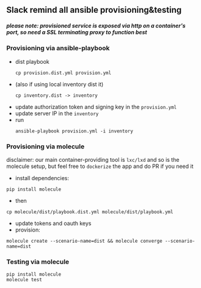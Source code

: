 ## Slack remind all ansible provisioning&testing

##### please note: provisioned service is exposed via http on a container's port, so need a SSL terminating proxy to function best

### Provisioning via ansible-playbook

* dist playbook
  ```
  cp provision.dist.yml provision.yml
  ```
* (also if using local inventory dist it) 
  ```
  cp inventory.dist -> inventory
  ```
* update authorization token and signing key in the `provision.yml`
* update server IP in the `inventory`
* run
    ```
    ansible-playbook provision.yml -i inventory
    ```
    
### Provisioning via molecule

disclaimer: our main container-providing tool is `lxc/lxd` and so is the molecule setup,
but feel free to `dockerize` the app and do PR if you need it

* install dependencies:
```
pip install molecule
```
* then
```
cp molecule/dist/playbook.dist.yml molecule/dist/playbook.yml

```
* update tokens and oauth keys
* provision:
```
molecule create --scenario-name=dist && molecule converge --scenario-name=dist
```
        
### Testing via molecule

```
pip install molecule
molecule test
```    